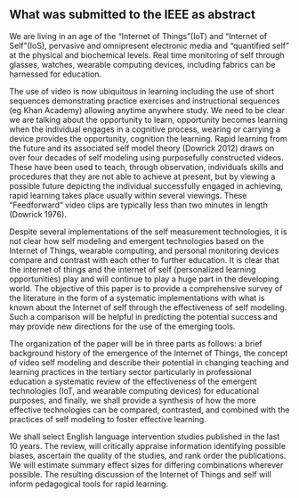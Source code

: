 ## What was submitted to the IEEE as abstract

We are living in an age of the “Internet of Things”(IoT) and “Internet of Self”(IoS), pervasive and omnipresent electronic media and “quantified self” at the physical and biochemical levels. Real time monitoring of self through glasses, watches, wearable computing devices, including fabrics can be harnessed for education.

The use of video is now ubiquitous in learning including the use of short sequences demonstrating practice exercises and instructional sequences (eg Khan Academy) allowing anytime anywhere study. We need to be clear we are talking about the opportunity to learn, opportunity becomes learning when the individual engages in a cognitive process, wearing or carrying a device provides the opportunity, cognition the learning. Rapid learning from the future and its associated self model theory (Dowrick 2012) draws on over four decades of self modeling using purposefully constructed videos. These have been used to teach, through observation, individuals skills and procedures that they are not able to achieve at present, but by viewing a possible future depicting the individual successfully engaged in achieving, rapid learning takes place usually within several viewings. These “Feedforward” video clips are typically less than two minutes in length (Dowrick 1976). 

Despite several implementations of the self measurement technologies, it is not clear how self modeling and emergent technologies based on the Internet of Things, wearable computing, and personal monitoring devices compare and contrast with each other to further education. It is clear that the internet of things and the internet of self (personalized learning opportunities) play and will continue to play a huge part in the developing world. The objective of this paper is to provide a comprehensive survey of the literature in the form of a systematic implementations with what is known about the Internet of self through the effectiveness of self modeling. Such a comparison will be helpful in predicting the potential success and may provide new directions for the use of the emerging tools.

The organization of the paper will be in three parts as follows: a brief background history of the emergence of the Internet of Things, the concept of video self modeling and describe their potential in changing teaching and learning practices in the tertiary sector particularly in professional education a systematic review of the effectiveness of the emergent technologies (IoT, and wearable computing devices) for educational purposes, and finally, we shall provide a synthesis of how the more effective technologies can be compared, contrasted, and combined with the practices of self modeling to foster effective learning.

We shall select English language intervention studies published in the last 10 years. The review, will critically appraise information identifying possible biases, ascertain the quality of the studies, and rank order the publications. We will estimate summary effect sizes for differing combinations wherever possible.
The resulting discussion of the Internet of Things and self will inform pedagogical tools for rapid learning.


    
    